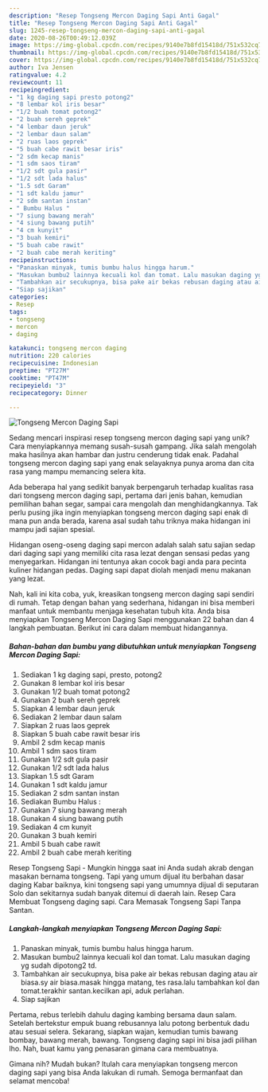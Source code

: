 ```yaml
---
description: "Resep Tongseng Mercon Daging Sapi Anti Gagal"
title: "Resep Tongseng Mercon Daging Sapi Anti Gagal"
slug: 1245-resep-tongseng-mercon-daging-sapi-anti-gagal
date: 2020-08-26T00:49:12.039Z
image: https://img-global.cpcdn.com/recipes/9140e7b8fd15418d/751x532cq70/tongseng-mercon-daging-sapi-foto-resep-utama.jpg
thumbnail: https://img-global.cpcdn.com/recipes/9140e7b8fd15418d/751x532cq70/tongseng-mercon-daging-sapi-foto-resep-utama.jpg
cover: https://img-global.cpcdn.com/recipes/9140e7b8fd15418d/751x532cq70/tongseng-mercon-daging-sapi-foto-resep-utama.jpg
author: Iva Jensen
ratingvalue: 4.2
reviewcount: 11
recipeingredient:
- "1 kg daging sapi presto potong2"
- "8 lembar kol iris besar"
- "1/2 buah tomat potong2"
- "2 buah sereh geprek"
- "4 lembar daun jeruk"
- "2 lembar daun salam"
- "2 ruas laos geprek"
- "5 buah cabe rawit besar iris"
- "2 sdm kecap manis"
- "1 sdm saos tiram"
- "1/2 sdt gula pasir"
- "1/2 sdt lada halus"
- "1.5 sdt Garam"
- "1 sdt kaldu jamur"
- "2 sdm santan instan"
- " Bumbu Halus "
- "7 siung bawang merah"
- "4 siung bawang putih"
- "4 cm kunyit"
- "3 buah kemiri"
- "5 buah cabe rawit"
- "2 buah cabe merah keriting"
recipeinstructions:
- "Panaskan minyak, tumis bumbu halus hingga harum."
- "Masukan bumbu2 lainnya kecuali kol dan tomat. Lalu masukan daging yg sudah dipotong2 td."
- "Tambahkan air secukupnya, bisa pake air bekas rebusan daging atau air biasa.sy air biasa.masak hingga matang, tes rasa.lalu tambahkan kol dan tomat.terakhir santan.kecilkan api, aduk perlahan."
- "Siap sajikan"
categories:
- Resep
tags:
- tongseng
- mercon
- daging

katakunci: tongseng mercon daging 
nutrition: 220 calories
recipecuisine: Indonesian
preptime: "PT27M"
cooktime: "PT47M"
recipeyield: "3"
recipecategory: Dinner

---
```



![Tongseng Mercon Daging Sapi](https://img-global.cpcdn.com/recipes/9140e7b8fd15418d/751x532cq70/tongseng-mercon-daging-sapi-foto-resep-utama.jpg)

Sedang mencari inspirasi resep tongseng mercon daging sapi yang unik? Cara menyiapkannya memang susah-susah gampang. Jika salah mengolah maka hasilnya akan hambar dan justru cenderung tidak enak. Padahal tongseng mercon daging sapi yang enak selayaknya punya aroma dan cita rasa yang mampu memancing selera kita.

Ada beberapa hal yang sedikit banyak berpengaruh terhadap kualitas rasa dari tongseng mercon daging sapi, pertama dari jenis bahan, kemudian pemilihan bahan segar, sampai cara mengolah dan menghidangkannya. Tak perlu pusing jika ingin menyiapkan tongseng mercon daging sapi enak di mana pun anda berada, karena asal sudah tahu triknya maka hidangan ini mampu jadi sajian spesial.

Hidangan oseng-oseng daging sapi mercon adalah salah satu sajian sedap dari daging sapi yang memiliki cita rasa lezat dengan sensasi pedas yang menyegarkan. Hidangan ini tentunya akan cocok bagi anda para pecinta kuliner hidangan pedas. Daging sapi dapat diolah menjadi menu makanan yang lezat.


Nah, kali ini kita coba, yuk, kreasikan tongseng mercon daging sapi sendiri di rumah. Tetap dengan bahan yang sederhana, hidangan ini bisa memberi manfaat untuk membantu menjaga kesehatan tubuh kita. Anda bisa menyiapkan Tongseng Mercon Daging Sapi menggunakan 22 bahan dan 4 langkah pembuatan. Berikut ini cara dalam membuat hidangannya.

<!--inarticleads1-->

##### Bahan-bahan dan bumbu yang dibutuhkan untuk menyiapkan Tongseng Mercon Daging Sapi:

1. Sediakan 1 kg daging sapi, presto, potong2
1. Gunakan 8 lembar kol iris besar
1. Gunakan 1/2 buah tomat potong2
1. Gunakan 2 buah sereh geprek
1. Siapkan 4 lembar daun jeruk
1. Sediakan 2 lembar daun salam
1. Siapkan 2 ruas laos geprek
1. Siapkan 5 buah cabe rawit besar iris
1. Ambil 2 sdm kecap manis
1. Ambil 1 sdm saos tiram
1. Gunakan 1/2 sdt gula pasir
1. Gunakan 1/2 sdt lada halus
1. Siapkan 1.5 sdt Garam
1. Gunakan 1 sdt kaldu jamur
1. Sediakan 2 sdm santan instan
1. Sediakan  Bumbu Halus :
1. Gunakan 7 siung bawang merah
1. Gunakan 4 siung bawang putih
1. Sediakan 4 cm kunyit
1. Gunakan 3 buah kemiri
1. Ambil 5 buah cabe rawit
1. Ambil 2 buah cabe merah keriting


Resep Tongseng Sapi - Mungkin hingga saat ini Anda sudah akrab dengan masakan bernama tongseng. Tapi yang umum dijual itu berbahan dasar daging Kabar baiknya, kini tongseng sapi yang umumnya dijual di seputaran Solo dan sekitarnya sudah banyak ditemui di daerah lain. Resep Cara Membuat Tongseng daging sapi. Cara Memasak Tongseng Sapi Tanpa Santan. 

<!--inarticleads2-->

##### Langkah-langkah menyiapkan Tongseng Mercon Daging Sapi:

1. Panaskan minyak, tumis bumbu halus hingga harum.
1. Masukan bumbu2 lainnya kecuali kol dan tomat. Lalu masukan daging yg sudah dipotong2 td.
1. Tambahkan air secukupnya, bisa pake air bekas rebusan daging atau air biasa.sy air biasa.masak hingga matang, tes rasa.lalu tambahkan kol dan tomat.terakhir santan.kecilkan api, aduk perlahan.
1. Siap sajikan


Pertama, rebus terlebih dahulu daging kambing bersama daun salam. Setelah bertekstur empuk buang rebusannya lalu potong berbentuk dadu atau sesuai selera. Sekarang, siapkan wajan, kemudian tumis bawang bombay, bawang merah, bawang. Tongseng daging sapi ini bisa jadi pilihan lho. Nah, buat kamu yang penasaran gimana cara membuatnya. 

Gimana nih? Mudah bukan? Itulah cara menyiapkan tongseng mercon daging sapi yang bisa Anda lakukan di rumah. Semoga bermanfaat dan selamat mencoba!
